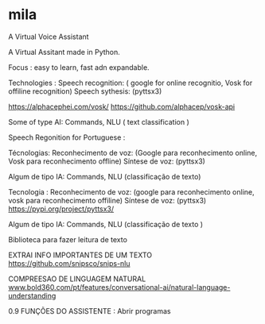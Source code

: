 # mila
A Virtual Voice Assistant


A Virtual Assitant made in Python.


Focus : easy to learn, fast adn expandable.  

Technologies : 
Speech recognition: ( google for online recognitio, Vosk for offiline recognition)
Speech sythesis: (pyttsx3)

https://alphacephei.com/vosk/
https://github.com/alphacep/vosk-api

Some of type AI: Commands, NLU ( text classification )


Speech Regonition for Portuguese : 




Técnologias: Reconhecimento de voz: (Google para reconhecimento online, Vosk para reconhecimento offline) Síntese de voz: (pyttsx3) 


Algum de tipo IA: Commands, NLU (classificação de texto)



Tecnologia : 
  Reconhecimento de voz: (google para reconhecimento online, vosk para reconhecimento offiline)
  Síntese de voz: (pyttsx3)
  https://pypi.org/project/pyttsx3/

  Algum de tipo IA: Commands, NLU (classificação de texto )


Biblioteca para fazer leitura de texto

EXTRAI INFO IMPORTANTES DE UM TEXTO
https://github.com/snipsco/snips-nlu

COMPREESAO DE LINGUAGEM NATURAL
www.bold360.com/pt/features/conversational-ai/natural-language-understanding


0.9
FUNÇÕES DO ASSISTENTE :
Abrir programas